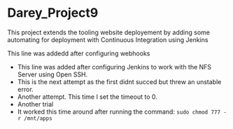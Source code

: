 # Darey_Project9
This project extends the tooling website deployement by adding some automating for deployment with Continuous Integration using Jenkins

This line was addedd after configuring webhooks

- This line was added after configuring Jenkins to work with the NFS Server using Open SSH.
- This is the next attempt as the first didnt succed but threw an unstable error.
- Another attempt. This time I set the timeout to 0.
- Another trial
- It worked this time around after running the command: `sudo chmod 777 -r /mnt/apps`
